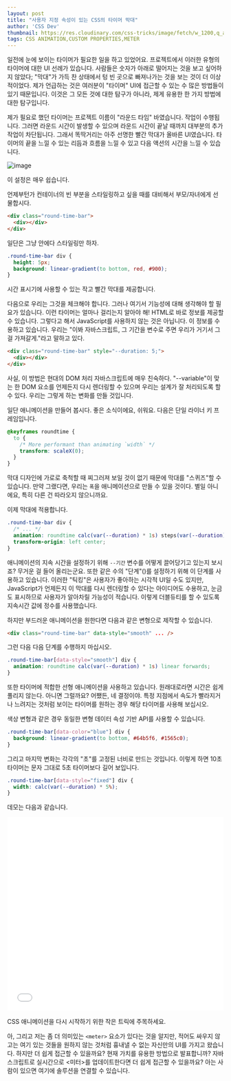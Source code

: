 ```yaml
---
layout: post
title: "사용자 지정 속성이 있는 CSS의 타이머 막대"
author: 'CSS Dev'
thumbnail: https://res.cloudinary.com/css-tricks/image/fetch/w_1200,q_auto,f_auto/https://css-tricks.com/wp-content/uploads/2020/08/timers.png
tags: CSS ANIMATION,CUSTOM PROPERTIES,METER
---
```



일전에 눈에 보이는 타이머가 필요한 일을 하고 있었어요. 프로젝트에서 이러한 유형의 타이머에 대한 UI 선례가 있습니다. 사람들은 숫자가 아래로 떨어지는 것을 보고 싶어하지 않았다; "막대"가 가득 찬 상태에서 텅 빈 곳으로 빠져나가는 것을 보는 것이 더 이상적이었다. 제가 언급하는 것은 여러분이 "타이머" UI에 접근할 수 있는 수 많은 방법들이 있기 때문입니다. 이것은 그 모든 것에 대한 탐구가 아니라, 제게 유용한 한 가지 방법에 대한 탐구입니다.

제가 필요로 했던 타이머는 프로젝트 이름이 "라운드 타임" 바였습니다. 작업이 수행됩니다. 그러면 라운드 시간이 발생할 수 있으며 라운드 시간이 끝날 때까지 대부분의 추가 작업이 차단됩니다. 그래서 똑딱거리는 아주 선명한 빨간 막대가 올바른 UI였습니다. 타이머의 끝을 느낄 수 있는 리듬과 흐름을 느낄 수 있고 다음 액션의 시간을 느낄 수 있습니다.

![image](https://i2.wp.com/css-tricks.com/wp-content/uploads/2020/08/roundtime.gif?resize=1024%2C95&ssl=1)

이 설정은 매우 쉽습니다.

언제부턴가 컨테이너의 빈 부분을 스타일링하고 싶을 때를 대비해서 부모/자녀에게 선물합시다.

```html
<div class="round-time-bar">
  <div></div>
</div>
```

일단은 그냥 안에다 스타일링만 하자.

```css
.round-time-bar div {
  height: 5px;
  background: linear-gradient(to bottom, red, #900);
}
```

시간 표시기에 사용할 수 있는 작고 빨간 막대를 제공합니다.

다음으로 우리는 그것을 체크해야 합니다. 그러나 여기서 기능성에 대해 생각해야 할 필요가 있습니다. 이런 타이머는 얼마나 걸리는지 알아야 해! HTML로 바로 정보를 제공할 수 있습니다. 그렇다고 해서 JavaScript를 사용하지 않는 것은 아닙니다. 이 정보를 수용하고 있습니다. 우리는 "이봐 자바스크립트, 그 기간을 변수로 주면 우리가 거기서 그걸 가져갈게."라고 말하고 있다.

```html
<div class="round-time-bar" style="--duration: 5;">
  <div></div>
</div>
```

사실, 이 방법은 현대의 DOM 처리 자바스크립트에 매우 친숙하다. "--variable"이 맞는 한 DOM 요소를 언제든지 다시 렌더링할 수 있으며 우리는 설계가 잘 처리되도록 할 수 있다. 우리는 그렇게 하는 변화를 만들 것입니다.

일단 애니메이션을 만들어 봅시다. 좋은 소식이에요, 쉬워요. 다음은 단일 라이너 키 프레임입니다.

```css
@keyframes roundtime {
  to {
    /* More performant than animating `width` */
    transform: scaleX(0);
  }
}
```

막대 디자인에 가로로 축척할 때 찌그러져 보일 것이 없기 때문에 막대를 "스퀴즈"할 수 있습니다. 만약 그랬다면, 우리는 `폭`을 애니메이션으로 만들 수 있을 것이다. 별일 아니에요, 특히 다른 건 따라오지 않으니까요.

이제 막대에 적용합니다.

```css
.round-time-bar div {
  /* ... */
  animation: roundtime calc(var(--duration) * 1s) steps(var(--duration)) forwards;
  transform-origin: left center;
}
```

애니메이션의 지속 시간을 설정하기 위해 `--기간` 변수를 어떻게 끌어당기고 있는지 보시죠? 무거운 걸 들어 올리는군요. 또한 같은 수의 "단계"()를 설정하기 위해 이 단계를 사용하고 있습니다. 이러한 "틱킹"은 사용자가 좋아하는 시각적 UI일 수도 있지만, JavaScript가 언제든지 이 막대를 다시 렌더링할 수 있다는 아이디어도 수용하고, 눈금도 표시하므로 사용자가 알아차릴 가능성이 적습니다. 이렇게 더블듀티를 할 수 있도록 지속시간 값에 정수를 사용했습니다.

하지만 부드러운 애니메이션을 원한다면 다음과 같은 변형으로 제작할 수 있습니다.

```html
<div class="round-time-bar" data-style="smooth" ... />
```

그런 다음 다음 단계를 수행하지 마십시오.

```css
.round-time-bar[data-style="smooth"] div {
  animation: roundtime calc(var(--duration) * 1s) linear forwards;
}
```

또한 타이머에 적합한 선형 애니메이션을 사용하고 있습니다. 원래대로라면 시간은 쉽게 풀리지 않는다. 아니면 그럴까요? 어쨌든, 네 결정이야. 특정 지점에서 속도가 빨라지거나 느려지는 것처럼 보이는 타이머를 원하는 경우 해당 타이머를 사용해 보십시오.

색상 변형과 같은 경우 동일한 변형 데이터 속성 기반 API를 사용할 수 있습니다.

```css
.round-time-bar[data-color="blue"] div {
  background: linear-gradient(to bottom, #64b5f6, #1565c0);
}
```

그리고 마지막 변화는 각각의 "초"를 고정된 너비로 만드는 것입니다. 이렇게 하면 10초 타이머는 문자 그대로 5초 타이머보다 길어 보입니다.

```css
.round-time-bar[data-style="fixed"] div {
  width: calc(var(--duration) * 5%);
}
```

데모는 다음과 같습니다.

<div class="wp-block-cp-codepen-gutenberg-embed-block cp_embed_wrapper resizable" style="height: 450px;"><iframe id="cp_embed_WNraewo" src="//codepen.io/anon/embed/WNraewo?height=450&amp;theme-id=1&amp;slug-hash=WNraewo&amp;default-tab=result" height="450" scrolling="no" frameborder="0" allowfullscreen="" allowpaymentrequest="" name="CodePen Embed WNraewo" title="CodePen Embed WNraewo" class="cp_embed_iframe" style="width: 100%; overflow: hidden; height: 100%;">CodePen Embed Fallback</iframe><div class="win-size-grip" style="touch-action: none;"></div></div>

CSS 애니메이션을 다시 시작하기 위한 작은 트릭에 주목하세요.

아, 그리고 저는 좀 더 의미있는 `<meter>` 요소가 있다는 것을 알지만, 적어도 싸우지 않고는 여기 있는 것들을 원하지 않는 것처럼 흉내낼 수 없는 자신만의 UI를 가지고 왔습니다. 하지만 더 쉽게 접근할 수 있을까요? 현재 가치를 유용한 방법으로 발표합니까? 자바스크립트로 실시간으로 <미터>를 업데이트한다면 더 쉽게 접근할 수 있을까요? 아는 사람이 있으면 여기에 솔루션을 연결할 수 있습니다.